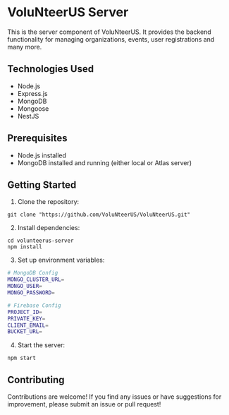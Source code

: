 # VoluNteerUS Server

This is the server component of VoluNteerUS. It provides the backend functionality for managing organizations, events, user registrations and many more.

## Technologies Used
- Node.js
- Express.js
- MongoDB
- Mongoose
- NestJS

## Prerequisites
- Node.js installed
- MongoDB installed and running (either local or Atlas server)

## Getting Started

1. Clone the repository:

```shell
git clone "https://github.com/VoluNteerUS/VoluNteerUS.git"
```

2. Install dependencies:
```shell
cd volunteerus-server
npm install
```

3. Set up environment variables:
```bash
# MongoDB Config
MONGO_CLUSTER_URL=
MONGO_USER=
MONGO_PASSWORD=

# Firebase Config
PROJECT_ID=
PRIVATE_KEY=
CLIENT_EMAIL=
BUCKET_URL=
```

4. Start the server:
```shell
npm start
```

## Contributing
Contributions are welcome! If you find any issues or have suggestions for improvement, please submit an issue or pull request!